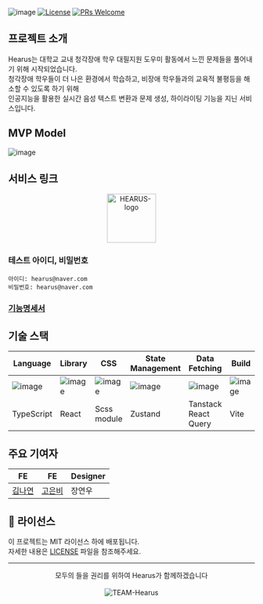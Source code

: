 ![image](https://github.com/user-attachments/assets/9be2766a-7aed-4c24-a1db-16652bb706fd)
[![License](https://img.shields.io/badge/License-MIT-blue.svg)](https://opensource.org/licenses/MIT)
[![PRs Welcome](https://img.shields.io/badge/PRs-welcome-brightgreen.svg)](http://makeapullrequest.com)

## 프로젝트 소개
Hearus는 대학교 교내 청각장애 학우 대필지원 도우미 활동에서 느낀 문제들을 풀어내기 위해 시작되었습니다. </br>
청각장애 학우들이 더 나은 환경에서 학습하고, 비장애 학우들과의 교육적 불평등을 해소할 수 있도록 하기 위해 </br>
인공지능을 활용한 실시간 음성 텍스트 변환과 문제 생성, 하이라이팅 기능을 지닌 서비스입니다.

## MVP Model
![image](https://github.com/user-attachments/assets/6b86e0fc-93fa-4fc4-a77f-1750009f4488)

## 서비스 링크
<p align="center">
  <a href="https://hearus.site/" target="_blank">
    <img src="https://i.ibb.co/CWc1WmJ/logo.png" alt="HEARUS-logo" border="0" width="100"/>
  </a>
</p>

### 테스트 아이디, 비밀번호
```
아이디: hearus@naver.com
비밀번호: hearus@naver.com
```
### [기능명세서](https://github.com/TEAM-Hearus/HEARUS-REACT-FRONTEND/wiki/%ED%94%84%EB%A1%A0%ED%8A%B8%EC%97%94%EB%93%9C-%EA%B8%B0%EB%8A%A5%EB%AA%85%EC%84%B8%EC%84%9C)
## 기술 스택
| Language | Library | CSS | State Management | Data Fetching | Build | 배포 | CI/CD |
|--|--|--|--|--|--|--|--|
| ![image](https://github.com/user-attachments/assets/e5450c28-4022-4e1e-9c15-d962c8d0fe47) | ![image](https://github.com/user-attachments/assets/95a1b711-18d4-4c17-adff-02045bb2445b) | ![image](https://github.com/user-attachments/assets/62fcad28-4446-4ae5-a9b2-dcbbd8588d4e) | ![image](https://github.com/user-attachments/assets/f4eb48fc-d54b-4ab5-9299-bc27c6ae93da) | ![image](https://github.com/user-attachments/assets/03506e89-883b-4da8-a334-e5cad795b420) | ![image](https://github.com/user-attachments/assets/026f6425-a384-48d0-a3cc-3447e4d9ded8) | ![image](https://github.com/user-attachments/assets/50caa2e1-3f05-4059-90ae-c957a529f6ad) | ![image](https://github.com/user-attachments/assets/ad4e87cf-cdea-43f2-bc2d-d5b73769b53f)|
| TypeScript | React | Scss module | Zustand | Tanstack React Query | Vite | Firebase hosting | Github Actions |

## 주요 기여자
| FE | FE | Designer |
|--|--|--|
|[김나연](https://github.com/Nangniya) |[고은비](https://github.com/koeunbeee)|장연우|

## 📄 라이선스
이 프로젝트는 MIT 라이선스 하에 배포됩니다. 
</br>
자세한 내용은 [LICENSE](https://github.com/TEAM-Hearus/HEARUS-REACT-FRONTEND/blob/main/LICENSE) 파일을 참조해주세요.

---
<p align="center">
  모두의 들을 권리를 위하여 Hearus가 함께하겠습니다
  </br></br>
  <img src="https://img.shields.io/badge/TEAM-Hearus-FF603D?style=for-the-badge" alt="TEAM-Hearus">
</p>

